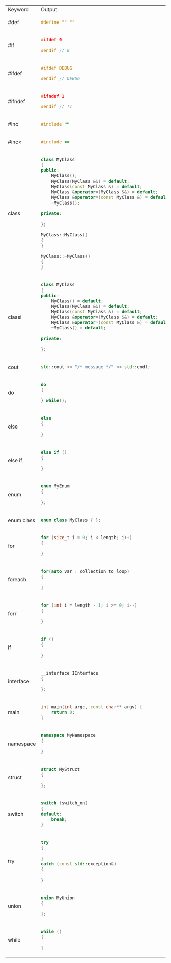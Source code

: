 <table>
<tr>
<td> Keyword </td> <td> Output </td>
</tr>
<tr>
<td> #def </td> 
<td>

```cpp
#define "" "" 
```

</td>
</td>
<tr>
<td> #if </td> 
<td>

```cpp
#ifdef 0

#endif // 0
```

</td>
</tr>
<tr>
<td> #ifdef </td> 
<td>

```cpp
#ifdef DEBUG

#endif // DEBUG
```

</td>
</tr>
<tr>
<td> #ifndef </td> 
<td>

```cpp
#ifndef 1

#endif // !1
```

</td>
</tr>
<tr>
<td> #inc </td> 
<td>

```cpp
#include "" 
```

</td>
</tr>
<tr>
<td> #inc< </td> 
<td>

```cpp
#include <> 
```

</td>
</tr>
<tr>
<td> class </td> 
<td>

```cpp
class MyClass
{
public:
    MyClass();
    MyClass(MyClass &&) = default;
    MyClass(const MyClass &) = default;
    MyClass &operator=(MyClass &&) = default;
    MyClass &operator=(const MyClass &) = default;
    ~MyClass();

private:
    
};

MyClass::MyClass()
{
}

MyClass::~MyClass()
{
} 
```

</td>
</tr>
<tr>
<td> classi </td> 
<td>

```cpp
class MyClass
{
public:
    MyClass() = default;
    MyClass(MyClass &&) = default;
    MyClass(const MyClass &) = default;
    MyClass &operator=(MyClass &&) = default;
    MyClass &operator=(const MyClass &) = default;
    ~MyClass() = default;

private:
    
};
```

</td>
</tr>
<tr>
<td> cout </td> 
<td>

```cpp
std::cout << "/* message */" << std::endl; 
```

</td>
</tr>
<tr>
<td> do </td> 
<td>

```cpp
do
{
    
} while();
```

</td>
</tr>
<tr>
<td> else </td> 
<td>

```cpp
else
{
    
}
```

</td>
</tr>
<tr>
<td> else if </td> 
<td>

```cpp
else if ()
{
    
}
```

</td>
</tr>
<tr>
<td> enum </td> 
<td>

```cpp
enum MyEnum
{
    
};
```

</td>
</tr>
<tr>
<td> enum class </td> 
<td>

```cpp
enum class MyClass { };
```

</td>
</tr>
<tr>
<td> for </td> 
<td>

```cpp
for (size_t i = 0; i < length; i++)
{
    
}
```

</td>
</tr>
<tr>
<td> foreach </td> 
<td>

```cpp
for(auto var : collection_to_loop)
{
    
}
```

</td>
</tr>
<tr>
<td> forr </td> 
<td>

```cpp
for (int i = length - 1; i >= 0; i--)
{
    
}
```

</td>
</tr>
<tr>
<td> if </td> 
<td>

```cpp
if ()
{
    
}
```

</td>
</tr>
<tr>
<td> interface </td> 
<td>

```cpp
__interface IInterface
{
    
};
```

</td>
</tr>
<tr>
<td> main </td> 
<td>

```cpp
int main(int argc, const char** argv) {
    return 0;
}
```

</td>
</tr>
<tr>
<td> namespace </td> 
<td>

```cpp
namespace MyNamespace
{
    
}
```

</td>
</tr>
<tr>
<td> struct </td> 
<td>

```cpp
struct MyStruct
{
    
};
```

</td>
</tr>
<tr>
<td> switch </td> 
<td>

```cpp
switch (switch_on)
{
default:
    break;
}
```

</td>
</tr>
<tr>
<td> try </td> 
<td>

```cpp
try
{
    
}
catch (const std::exception&)
{
    
} 
```

</td>
</tr>
<tr>
<td> union </td> 
<td>

```cpp
union MyUnion
{
    
};
```

</td>
</tr>
<tr>
<td> while </td> 
<td>

```cpp
while ()
{
    
}
```

</td>
</tr>

</table>
